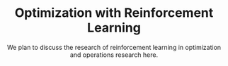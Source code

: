 # <div align="center"> Optimization with Reinforcement Learning</div>
<div align="center">We plan to discuss the research of reinforcement learning in optimization and operations research here. </div>
